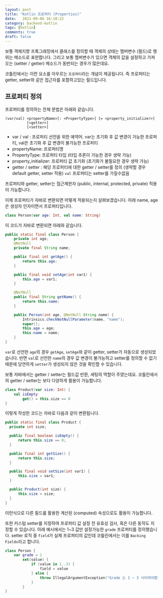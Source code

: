 ```yaml
---
layout: post
title: "Kotlin 프로퍼티 (Properties)"
date:   2021-09-06 16:10:22
category: backend-kotlin
tags: [Kotlin]
comments: true
draft: false
---
```


보통 객체지향 프록그래밍에서 클래스를 정의할 때 객체의 상태는 멤버변수 (필드)로 행위는 메소드로 표현합니다.
그리고 보통 멤버변수가 있으면 객체의 값을 설정하고 가져오는 (setter / getter) 메소드가 동반되는 경우가 많은데요.

코틀린에서는 이런 요소를 아우르는 `프로퍼티`라는 개념이 제공됩니다.
즉 프로퍼티는 getter, setter와 같은 접근자를 포함하고있는 필드입니다.

## 프로퍼티 정의
프로퍼티를 정의하는 전체 문법은 아래와 같습니다.

```
(var/val) <propertyName>[: <PropertyType>] [= <property_initializer>]
          [<getter>]
          [<setter>]
```

- var / val : 프로퍼티 선언을 위한 예약어. var는 초기화 후 값 변경이 가능한 프로퍼티, val은 초기화 후 값 변경이 불가능한 프로퍼티
- propertyName: 프로퍼티명
- PropertyType: 프로퍼티 타입 (타입 추론이 가능한 경우 생략 가능)
- property_initializer: 프로퍼티 값 초기화 (초기화가 불필요한 경우 생략 가능)
- getter / setter : 해당 프로퍼티에 대한 getter / setter를 정의 (생략할 경우 default getter, setter 적용) `val` 프로퍼티는 setter를 가질수없음

프로퍼티와 getter, setter는 접근제한자 (public, internal, protected, private) 적용이 가능합니다.

이제 프로퍼티가 자바로 변환되면 어떻게 적용되는지 살펴보겠습니다.
아래 name, age은 생성자 인자이면서 프로퍼티입니다.
```kotlin
class Person(var age: Int, val name: String)
```

이 코드가 자바로 변환되면 아래와 같습니다.

```java
public static final class Person {
    private int age;
    @NotNull
    private final String name;

    public final int getAge() {
        return this.age;
    }

    public final void setAge(int var1) {
        this.age = var1;
    }

    @NotNull
    public final String getName() {
        return this.name;
    }

    public Person(int age, @NotNull String name) {
        Intrinsics.checkNotNullParameter(name, "name");
        super();
        this.age = age;
        this.name = name;
    }
}
```

`var`로 선언한 `age`의 경우 `getAge`, `setAge`와 같이 getter, setter가 자동으로 생성되었습니다.
반면 `val`로 선언한 `name`의 경우 값 변경이 불가능하고 setter를 정의할 수 없기 때문에 당연하게 `setter`가 생성되지 않은 것을 확인할 수 있습니다. 

보통 자바에서는 getter / setter는 필드값 반환, 세팅의 역할이 주였는데요.
코틀린에서의 getter / setter는 보다 다양하게 활용이 가능합니다.

```kotlin
class Product(var size: Int) {
    val isEmpty
        get() = this.size == 0
}
```

이렇게 작성한 코드는 자바로 다음과 같이 변환됩니다.

```java
public static final class Product {
  private int size;

  public final boolean isEmpty() {
      return this.size == 0;
  }

  public final int getSize() {
      return this.size;
  }

  public final void setSize(int var1) {
      this.size = var1;
  }

  public Product(int size) {
      this.size = size;
  }
}
```

이런식으로 다른 필드를 활용한 계산된 (computed) 속성으로도 활용이 가능합니다.

또한 커스텀 setter를 지정하여 프로퍼티 값 설정 전 유효성 검사, 혹은 다른 동작도 지정할 수 있습니다.
아래 예시에서는 1~3 값만 설정가능한 `grade` 프로퍼티를 정의했습니다.
setter 로직 중 `field`가 실제 프로퍼티의 값인데 코틀린에서는 이를 `Backing Fields`라고 합니다.
```kotlin
class Person {
    var grade = 1
        set(value) {
            if (value in 1..3) {
                field = value
            } else {
                throw IllegalArgumentException("Grade 는 1 ~ 3 사이여야합니다.")
            }
        }
}
```

